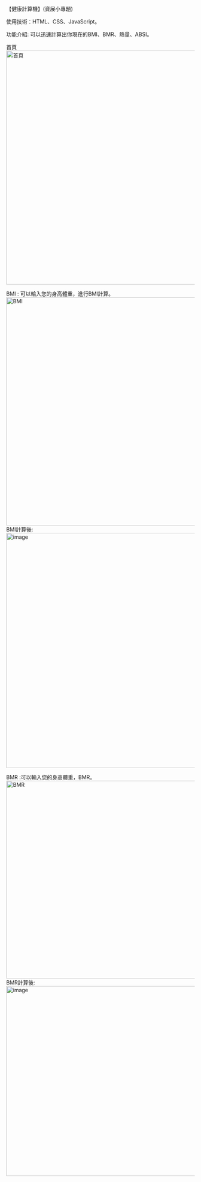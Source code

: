 【健康計算機】(資展小專題)

使用技術：HTML、CSS、JavaScript。

功能介紹: 可以迅速計算出你現在的BMI、BMR、熱量、ABSI。

首頁
<img width="1274" height="623" alt="首頁" src="https://github.com/user-attachments/assets/2d4be3ca-57b3-406a-b533-64d55a4f6224" />

BMI : 可以輸入您的身高體重，進行BMI計算。
<img width="1259" height="608" alt="BMI" src="https://github.com/user-attachments/assets/f5064d65-8f5b-4a58-bb7c-2759469ce782" />
BMI計算後:
<img width="1276" height="626" alt="image" src="https://github.com/user-attachments/assets/b7335804-30e7-4613-aa0e-d4829ecb4ed7" />


BMR :可以輸入您的身高體重，BMR。
<img width="1274" height="527" alt="BMR" src="https://github.com/user-attachments/assets/83adf4ab-cb4b-4915-b0cc-ff84f3f57480" />
BMR計算後: 
<img width="1276" height="506" alt="image" src="https://github.com/user-attachments/assets/4f143802-2e19-4414-880b-f444e7416ad3" />
